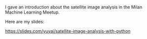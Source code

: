 I gave an introduction about the satellite image analysis in the Milan Machine Learning Meetup.

Here are my slides:

https://slides.com/yuyai/satellite-image-analysis-with-python
